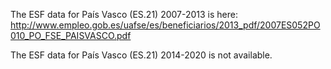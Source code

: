 The ESF data for País Vasco (ES.21) 2007-2013 is here: 
http://www.empleo.gob.es/uafse/es/beneficiarios/2013_pdf/2007ES052PO010_PO_FSE_PAISVASCO.pdf

The ESF data for País Vasco (ES.21) 2014-2020 is not available.

